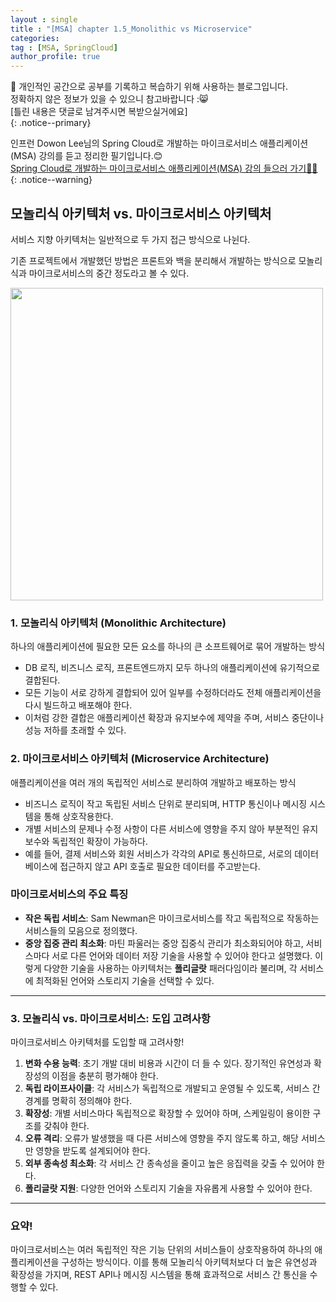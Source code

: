 ```yaml
---
layout : single
title : "[MSA] chapter 1.5_Monolithic vs Microservice"
categories: 
tag : [MSA, SpringCloud]
author_profile: true
---
```


📌 개인적인 공간으로 공부를 기록하고 복습하기 위해 사용하는 블로그입니다. <br>
정확하지 않은 정보가 있을 수 있으니 참고바랍니다 :😸 <br>
[틀린 내용은 댓글로 남겨주시면 복받으실거에요]  
{: .notice--primary}

인프런 Dowon Lee님의 Spring Cloud로 개발하는 마이크로서비스 애플리케이션(MSA) 강의를 듣고 정리한 필기입니다.😊 <br>
[Spring Cloud로 개발하는 마이크로서비스 애플리케이션(MSA) 강의 들으러 가기👩‍🏫](https://inf.run/GHeRm)
{: .notice--warning}

## 모놀리식 아키텍처 vs. 마이크로서비스 아키텍처

서비스 지향 아키텍처는 일반적으로 두 가지 접근 방식으로 나뉜다.

기존 프로젝트에서 개발했던 방법은 프론트와 백을 분리해서 개발하는 방식으로 모놀리식과 마이크로서비스의 중간 정도라고 볼 수 있다.

<img src ="https://github.com/user-attachments/assets/7e8dab2e-ffd5-42ed-b277-d8ed61fa9154" width = 500/>

### 1. 모놀리식 아키텍처 (Monolithic Architecture)

하나의 애플리케이션에 필요한 모든 요소를 하나의 큰 소프트웨어로 묶어 개발하는 방식

- DB 로직, 비즈니스 로직, 프론트엔드까지 모두 하나의 애플리케이션에 유기적으로 결합된다.
- 모든 기능이 서로 강하게 결합되어 있어 일부를 수정하더라도 전체 애플리케이션을 다시 빌드하고 배포해야 한다.
- 이처럼 강한 결합은 애플리케이션 확장과 유지보수에 제약을 주며, 서비스 중단이나 성능 저하를 초래할 수 있다.

### 2. 마이크로서비스 아키텍처 (Microservice Architecture)

애플리케이션을 여러 개의 독립적인 서비스로 분리하여 개발하고 배포하는 방식

- 비즈니스 로직이 작고 독립된 서비스 단위로 분리되며, HTTP 통신이나 메시징 시스템을 통해 상호작용한다.
- 개별 서비스의 문제나 수정 사항이 다른 서비스에 영향을 주지 않아 부분적인 유지보수와 독립적인 확장이 가능하다.
- 예를 들어, 결제 서비스와 회원 서비스가 각각의 API로 통신하므로, 서로의 데이터베이스에 접근하지 않고 API 호출로 필요한 데이터를 주고받는다.

### 마이크로서비스의 주요 특징

- **작은 독립 서비스**: Sam Newman은 마이크로서비스를 작고 독립적으로 작동하는 서비스들의 모음으로 정의했다.
- **중앙 집중 관리 최소화**: 마틴 파울러는 중앙 집중식 관리가 최소화되어야 하고, 서비스마다 서로 다른 언어와 데이터 저장 기술을 사용할 수 있어야 한다고 설명했다. 이렇게 다양한 기술을 사용하는 아키텍처는 **폴리글랏** 패러다임이라 불리며, 각 서비스에 최적화된 언어와 스토리지 기술을 선택할 수 있다.

---

### 3. 모놀리식 vs. 마이크로서비스: 도입 고려사항

마이크로서비스 아키텍처를 도입할 때 고려사항!

1. **변화 수용 능력**: 초기 개발 대비 비용과 시간이 더 들 수 있다. 장기적인 유연성과 확장성의 이점을 충분히 평가해야 한다.
2. **독립 라이프사이클**: 각 서비스가 독립적으로 개발되고 운영될 수 있도록, 서비스 간 경계를 명확히 정의해야 한다.
3. **확장성**: 개별 서비스마다 독립적으로 확장할 수 있어야 하며, 스케일링이 용이한 구조를 갖춰야 한다.
4. **오류 격리**: 오류가 발생했을 때 다른 서비스에 영향을 주지 않도록 하고, 해당 서비스만 영향을 받도록 설계되어야 한다.
5. **외부 종속성 최소화**: 각 서비스 간 종속성을 줄이고 높은 응집력을 갖출 수 있어야 한다.
6. **폴리글랏 지원**: 다양한 언어와 스토리지 기술을 자유롭게 사용할 수 있어야 한다.

---

### 요약!

마이크로서비스는 여러 독립적인 작은 기능 단위의 서비스들이 상호작용하여 하나의 애플리케이션을 구성하는 방식이다. 이를 통해 모놀리식 아키텍처보다 더 높은 유연성과 확장성을 가지며, REST API나 메시징 시스템을 통해 효과적으로 서비스 간 통신을 수행할 수 있다.


<br>
<br>
<br>
<br>
<br>
